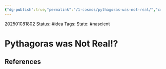 ```yaml
---
{"dg-publish":true,"permalink":"/1-cosmos/pythagoras-was-not-real/","created":"2025-01-08T18:02:51.040-05:00","updated":"2025-01-08T18:02:58.886-05:00"}
---
```


202501081802
Status: #idea
Tags: 
State: #nascient
# Pythagoras was Not Real!?



## References
